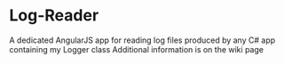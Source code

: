 # Log-Reader
A dedicated AngularJS app for reading log files produced by any C# app containing my Logger class
Additional information is on the wiki page
